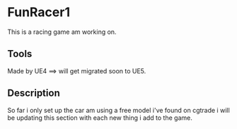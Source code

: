 # FunRacer1

This is a racing game am working on.

## Tools

Made by UE4
==> will get migrated soon to UE5.

## Description

So far i only set up the car am using a free model i've found on cgtrade
i will be updating this section with each new thing i add to the game.